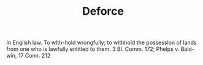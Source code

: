 ---
title: Deforce
letter: D
permalink: "/definitions/bld-deforce.html"
body: In English law. To wlth-hold wrongfully; to withhold the possesslon of lands
  from one who is lawfully entitled to them. 3 Bl. Comm. 172; Phelps v. Bald-win,
  17 Conn. 212
published_at: '2018-07-07'
source: Black's Law Dictionary 2nd Ed (1910)
layout: post
---